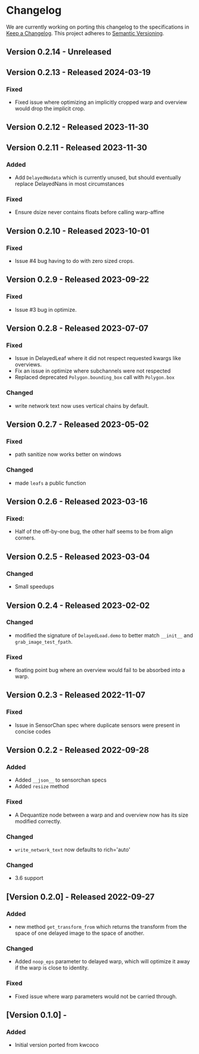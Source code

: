 # Changelog

We are currently working on porting this changelog to the specifications in
[Keep a Changelog](https://keepachangelog.com/en/1.0.0/).
This project adheres to [Semantic Versioning](https://semver.org/spec/v2.0.0.html).


## Version 0.2.14 - Unreleased


## Version 0.2.13 - Released 2024-03-19

### Fixed

* Fixed issue where optimizing an implicitly cropped warp and overview would drop the implicit crop.


## Version 0.2.12 - Released 2023-11-30


## Version 0.2.11 - Released 2023-11-30

### Added
* Add `DelayedNodata` which is currently unused, but should eventually replace
  DelayedNans in most circumstances

### Fixed

* Ensure dsize never contains floats before calling warp-affine


## Version 0.2.10 - Released 2023-10-01

### Fixed
* Issue #4 bug having to do with zero sized crops.


## Version 0.2.9 - Released 2023-09-22

### Fixed

* Issue #3 bug in optimize.


## Version 0.2.8 - Released 2023-07-07

### Fixed
* Issue in DelayedLeaf where it did not respect requested kwargs like overviews.
* Fix an issue in optimize where subchannels were not respected
* Replaced deprecated `Polygon.bounding_box` call with `Polygon.box`

### Changed
* write network text now uses vertical chains by default.


## Version 0.2.7 - Released 2023-05-02

### Fixed
* path sanitize now works better on windows

### Changed
* made `leafs` a public function


## Version 0.2.6 - Released 2023-03-16

### Fixed:
* Half of the off-by-one bug, the other half seems to be from align corners.


## Version 0.2.5 - Released 2023-03-04

### Changed
* Small speedups


## Version 0.2.4 - Released 2023-02-02

### Changed

* modified the signature of `DelayedLoad.demo` to better match `__init__` and
  `grab_image_test_fpath`.

### Fixed

* floating point bug where an overview would fail to be absorbed into a warp.


## Version 0.2.3 - Released 2022-11-07

### Fixed
* Issue in SensorChan spec where duplicate sensors were present in concise codes

## Version 0.2.2 - Released 2022-09-28

### Added
* Added `__json__` to sensorchan specs
* Added `resize` method

### Fixed
* A Dequantize node between a warp and and overview now has its size modified correctly.

### Changed
* `write_network_text` now defaults to rich='auto'

### Changed
* 3.6 support

## [Version 0.2.0] - Released 2022-09-27

### Added
* new method `get_transform_from` which returns the transform from the space of
  one delayed image to the space of another.

### Changed
* Added `noop_eps` parameter to delayed warp, which will optimize it away if
  the warp is close to identity.

### Fixed
* Fixed issue where warp parameters would not be carried through. 


## [Version 0.1.0] -

### Added
* Initial version ported from kwcoco
